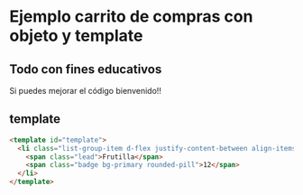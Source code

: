 # Ejemplo carrito de compras con objeto y template

## Todo con fines educativos

Si puedes mejorar el código bienvenido!!

## template

```html
<template id="template">
  <li class="list-group-item d-flex justify-content-between align-items-center">
    <span class="lead">Frutilla</span>
    <span class="badge bg-primary rounded-pill">12</span>
  </li>
</template>
```
